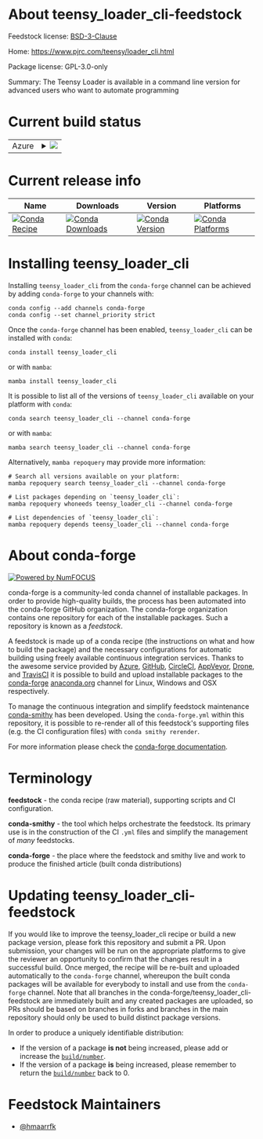 About teensy_loader_cli-feedstock
=================================

Feedstock license: [BSD-3-Clause](https://github.com/conda-forge/teensy_loader_cli-feedstock/blob/main/LICENSE.txt)

Home: https://www.pjrc.com/teensy/loader_cli.html

Package license: GPL-3.0-only

Summary: The Teensy Loader is available in a command line version for advanced users who want to automate programming

Current build status
====================


<table>
    
  <tr>
    <td>Azure</td>
    <td>
      <details>
        <summary>
          <a href="https://dev.azure.com/conda-forge/feedstock-builds/_build/latest?definitionId=8770&branchName=main">
            <img src="https://dev.azure.com/conda-forge/feedstock-builds/_apis/build/status/teensy_loader_cli-feedstock?branchName=main">
          </a>
        </summary>
        <table>
          <thead><tr><th>Variant</th><th>Status</th></tr></thead>
          <tbody><tr>
              <td>linux_64</td>
              <td>
                <a href="https://dev.azure.com/conda-forge/feedstock-builds/_build/latest?definitionId=8770&branchName=main">
                  <img src="https://dev.azure.com/conda-forge/feedstock-builds/_apis/build/status/teensy_loader_cli-feedstock?branchName=main&jobName=linux&configuration=linux%20linux_64_" alt="variant">
                </a>
              </td>
            </tr><tr>
              <td>linux_aarch64</td>
              <td>
                <a href="https://dev.azure.com/conda-forge/feedstock-builds/_build/latest?definitionId=8770&branchName=main">
                  <img src="https://dev.azure.com/conda-forge/feedstock-builds/_apis/build/status/teensy_loader_cli-feedstock?branchName=main&jobName=linux&configuration=linux%20linux_aarch64_" alt="variant">
                </a>
              </td>
            </tr><tr>
              <td>linux_ppc64le</td>
              <td>
                <a href="https://dev.azure.com/conda-forge/feedstock-builds/_build/latest?definitionId=8770&branchName=main">
                  <img src="https://dev.azure.com/conda-forge/feedstock-builds/_apis/build/status/teensy_loader_cli-feedstock?branchName=main&jobName=linux&configuration=linux%20linux_ppc64le_" alt="variant">
                </a>
              </td>
            </tr><tr>
              <td>osx_64</td>
              <td>
                <a href="https://dev.azure.com/conda-forge/feedstock-builds/_build/latest?definitionId=8770&branchName=main">
                  <img src="https://dev.azure.com/conda-forge/feedstock-builds/_apis/build/status/teensy_loader_cli-feedstock?branchName=main&jobName=osx&configuration=osx%20osx_64_" alt="variant">
                </a>
              </td>
            </tr><tr>
              <td>osx_arm64</td>
              <td>
                <a href="https://dev.azure.com/conda-forge/feedstock-builds/_build/latest?definitionId=8770&branchName=main">
                  <img src="https://dev.azure.com/conda-forge/feedstock-builds/_apis/build/status/teensy_loader_cli-feedstock?branchName=main&jobName=osx&configuration=osx%20osx_arm64_" alt="variant">
                </a>
              </td>
            </tr><tr>
              <td>win_64</td>
              <td>
                <a href="https://dev.azure.com/conda-forge/feedstock-builds/_build/latest?definitionId=8770&branchName=main">
                  <img src="https://dev.azure.com/conda-forge/feedstock-builds/_apis/build/status/teensy_loader_cli-feedstock?branchName=main&jobName=win&configuration=win%20win_64_" alt="variant">
                </a>
              </td>
            </tr>
          </tbody>
        </table>
      </details>
    </td>
  </tr>
</table>

Current release info
====================

| Name | Downloads | Version | Platforms |
| --- | --- | --- | --- |
| [![Conda Recipe](https://img.shields.io/badge/recipe-teensy__loader__cli-green.svg)](https://anaconda.org/conda-forge/teensy_loader_cli) | [![Conda Downloads](https://img.shields.io/conda/dn/conda-forge/teensy_loader_cli.svg)](https://anaconda.org/conda-forge/teensy_loader_cli) | [![Conda Version](https://img.shields.io/conda/vn/conda-forge/teensy_loader_cli.svg)](https://anaconda.org/conda-forge/teensy_loader_cli) | [![Conda Platforms](https://img.shields.io/conda/pn/conda-forge/teensy_loader_cli.svg)](https://anaconda.org/conda-forge/teensy_loader_cli) |

Installing teensy_loader_cli
============================

Installing `teensy_loader_cli` from the `conda-forge` channel can be achieved by adding `conda-forge` to your channels with:

```
conda config --add channels conda-forge
conda config --set channel_priority strict
```

Once the `conda-forge` channel has been enabled, `teensy_loader_cli` can be installed with `conda`:

```
conda install teensy_loader_cli
```

or with `mamba`:

```
mamba install teensy_loader_cli
```

It is possible to list all of the versions of `teensy_loader_cli` available on your platform with `conda`:

```
conda search teensy_loader_cli --channel conda-forge
```

or with `mamba`:

```
mamba search teensy_loader_cli --channel conda-forge
```

Alternatively, `mamba repoquery` may provide more information:

```
# Search all versions available on your platform:
mamba repoquery search teensy_loader_cli --channel conda-forge

# List packages depending on `teensy_loader_cli`:
mamba repoquery whoneeds teensy_loader_cli --channel conda-forge

# List dependencies of `teensy_loader_cli`:
mamba repoquery depends teensy_loader_cli --channel conda-forge
```


About conda-forge
=================

[![Powered by
NumFOCUS](https://img.shields.io/badge/powered%20by-NumFOCUS-orange.svg?style=flat&colorA=E1523D&colorB=007D8A)](https://numfocus.org)

conda-forge is a community-led conda channel of installable packages.
In order to provide high-quality builds, the process has been automated into the
conda-forge GitHub organization. The conda-forge organization contains one repository
for each of the installable packages. Such a repository is known as a *feedstock*.

A feedstock is made up of a conda recipe (the instructions on what and how to build
the package) and the necessary configurations for automatic building using freely
available continuous integration services. Thanks to the awesome service provided by
[Azure](https://azure.microsoft.com/en-us/services/devops/), [GitHub](https://github.com/),
[CircleCI](https://circleci.com/), [AppVeyor](https://www.appveyor.com/),
[Drone](https://cloud.drone.io/welcome), and [TravisCI](https://travis-ci.com/)
it is possible to build and upload installable packages to the
[conda-forge](https://anaconda.org/conda-forge) [anaconda.org](https://anaconda.org/)
channel for Linux, Windows and OSX respectively.

To manage the continuous integration and simplify feedstock maintenance
[conda-smithy](https://github.com/conda-forge/conda-smithy) has been developed.
Using the ``conda-forge.yml`` within this repository, it is possible to re-render all of
this feedstock's supporting files (e.g. the CI configuration files) with ``conda smithy rerender``.

For more information please check the [conda-forge documentation](https://conda-forge.org/docs/).

Terminology
===========

**feedstock** - the conda recipe (raw material), supporting scripts and CI configuration.

**conda-smithy** - the tool which helps orchestrate the feedstock.
                   Its primary use is in the construction of the CI ``.yml`` files
                   and simplify the management of *many* feedstocks.

**conda-forge** - the place where the feedstock and smithy live and work to
                  produce the finished article (built conda distributions)


Updating teensy_loader_cli-feedstock
====================================

If you would like to improve the teensy_loader_cli recipe or build a new
package version, please fork this repository and submit a PR. Upon submission,
your changes will be run on the appropriate platforms to give the reviewer an
opportunity to confirm that the changes result in a successful build. Once
merged, the recipe will be re-built and uploaded automatically to the
`conda-forge` channel, whereupon the built conda packages will be available for
everybody to install and use from the `conda-forge` channel.
Note that all branches in the conda-forge/teensy_loader_cli-feedstock are
immediately built and any created packages are uploaded, so PRs should be based
on branches in forks and branches in the main repository should only be used to
build distinct package versions.

In order to produce a uniquely identifiable distribution:
 * If the version of a package **is not** being increased, please add or increase
   the [``build/number``](https://docs.conda.io/projects/conda-build/en/latest/resources/define-metadata.html#build-number-and-string).
 * If the version of a package **is** being increased, please remember to return
   the [``build/number``](https://docs.conda.io/projects/conda-build/en/latest/resources/define-metadata.html#build-number-and-string)
   back to 0.

Feedstock Maintainers
=====================

* [@hmaarrfk](https://github.com/hmaarrfk/)


